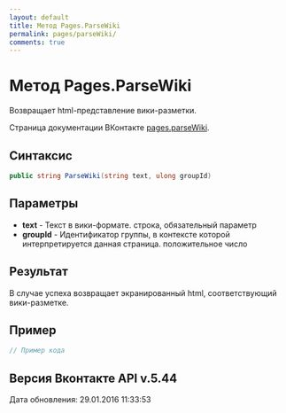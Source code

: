 ```yaml
---
layout: default
title: Метод Pages.ParseWiki
permalink: pages/parseWiki/
comments: true
---
```

# Метод Pages.ParseWiki
Возвращает html-представление вики-разметки.

Страница документации ВКонтакте [pages.parseWiki](https://vk.com/dev/pages.parseWiki).
## Синтаксис
``` csharp
public string ParseWiki(string text, ulong groupId)
```

## Параметры
+ **text** - Текст в вики-формате. строка, обязательный параметр
+ **groupId** - Идентификатор группы, в контексте которой интерпретируется данная страница. положительное число

## Результат
В случае успеха возвращает экранированный html, соответствующий вики-разметке.

## Пример
``` csharp
// Пример кода
```

## Версия Вконтакте API v.5.44
Дата обновления: 29.01.2016 11:33:53
